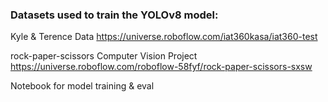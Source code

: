 ### Datasets used to train the YOLOv8 model:

Kyle & Terence Data
https://universe.roboflow.com/iat360kasa/iat360-test

rock-paper-scissors Computer Vision Project
https://universe.roboflow.com/roboflow-58fyf/rock-paper-scissors-sxsw

Notebook for model training & eval

